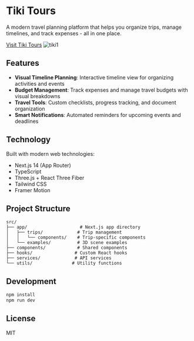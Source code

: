 # Tiki Tours

A modern travel planning platform that helps you organize trips, manage timelines, and track expenses - all in one place.

[Visit Tiki Tours](https://tiki.tours)
![tiki1](https://github.com/user-attachments/assets/fd1b2884-6ee5-4c6e-9005-24749d31fdcf)

## Features

- **Visual Timeline Planning**: Interactive timeline view for organizing activities and events
- **Budget Management**: Track expenses and manage travel budgets with visual breakdowns
- **Travel Tools**: Custom checklists, progress tracking, and document organization
- **Smart Notifications**: Automated reminders for upcoming events and deadlines

## Technology

Built with modern web technologies:

- Next.js 14 (App Router)
- TypeScript
- Three.js + React Three Fiber
- Tailwind CSS
- Framer Motion

## Project Structure

```
src/
├── app/                    # Next.js app directory
│   ├── trips/             # Trip management
│   │   └── components/    # Trip-specific components
│   └── examples/          # 3D scene examples
├── components/            # Shared components
├── hooks/                # Custom React hooks
├── services/             # API services
└── utils/               # Utility functions
```

## Development

```bash
npm install
npm run dev
```

## License

MIT

